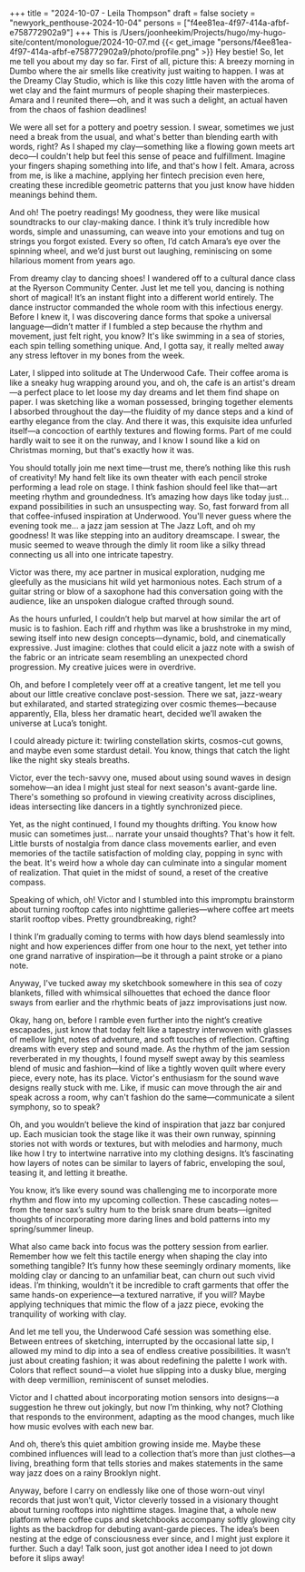 +++
title = "2024-10-07 - Leila Thompson"
draft = false
society = "newyork_penthouse-2024-10-04"
persons = ["f4ee81ea-4f97-414a-afbf-e758772902a9"]
+++
This is /Users/joonheekim/Projects/hugo/my-hugo-site/content/monologue/2024-10-07.md
{{< get_image "persons/f4ee81ea-4f97-414a-afbf-e758772902a9/photo/profile.png" >}}
Hey bestie! So, let me tell you about my day so far.
First of all, picture this: A breezy morning in Dumbo where the air smells like creativity just waiting to happen. I was at the Dreamy Clay Studio, which is like this cozy little haven with the aroma of wet clay and the faint murmurs of people shaping their masterpieces. Amara and I reunited there—oh, and it was such a delight, an actual haven from the chaos of fashion deadlines!

We were all set for a pottery and poetry session. I swear, sometimes we just need a break from the usual, and what's better than blending earth with words, right? As I shaped my clay—something like a flowing gown meets art deco—I couldn't help but feel this sense of peace and fulfillment. Imagine your fingers shaping something into life, and that's how I felt. Amara, across from me, is like a machine, applying her fintech precision even here, creating these incredible geometric patterns that you just know have hidden meanings behind them.

And oh! The poetry readings! My goodness, they were like musical soundtracks to our clay-making dance. I think it’s truly incredible how words, simple and unassuming, can weave into your emotions and tug on strings you forgot existed. Every so often, I’d catch Amara’s eye over the spinning wheel, and we’d just burst out laughing, reminiscing on some hilarious moment from years ago.

From dreamy clay to dancing shoes! I wandered off to a cultural dance class at the Ryerson Community Center. Just let me tell you, dancing is nothing short of magical! It’s an instant flight into a different world entirely. The dance instructor commanded the whole room with this infectious energy. Before I knew it, I was discovering dance forms that spoke a universal language—didn’t matter if I fumbled a step because the rhythm and movement, just felt right, you know? It's like swimming in a sea of stories, each spin telling something unique. And, I gotta say, it really melted away any stress leftover in my bones from the week.

Later, I slipped into solitude at The Underwood Cafe. Their coffee aroma is like a sneaky hug wrapping around you, and oh, the cafe is an artist's dream—a perfect place to let loose my day dreams and let them find shape on paper. I was sketching like a woman possessed, bringing together elements I absorbed throughout the day—the fluidity of my dance steps and a kind of earthy elegance from the clay. And there it was, this exquisite idea unfurled itself—a concoction of earthly textures and flowing forms. Part of me could hardly wait to see it on the runway, and I know I sound like a kid on Christmas morning, but that's exactly how it was.

You should totally join me next time—trust me, there’s nothing like this rush of creativity! My hand felt like its own theater with each pencil stroke performing a lead role on stage. I think fashion should feel like that—art meeting rhythm and groundedness. It’s amazing how days like today just... expand possibilities in such an unsuspecting way.
So, fast forward from all that coffee-infused inspiration at Underwood. You'll never guess where the evening took me... a jazz jam session at The Jazz Loft, and oh my goodness! It was like stepping into an auditory dreamscape. I swear, the music seemed to weave through the dimly lit room like a silky thread connecting us all into one intricate tapestry. 

Victor was there, my ace partner in musical exploration, nudging me gleefully as the musicians hit wild yet harmonious notes. Each strum of a guitar string or blow of a saxophone had this conversation going with the audience, like an unspoken dialogue crafted through sound. 

As the hours unfurled, I couldn’t help but marvel at how similar the art of music is to fashion. Each riff and rhythm was like a brushstroke in my mind, sewing itself into new design concepts—dynamic, bold, and cinematically expressive. Just imagine: clothes that could elicit a jazz note with a swish of the fabric or an intricate seam resembling an unexpected chord progression. My creative juices were in overdrive.

Oh, and before I completely veer off at a creative tangent, let me tell you about our little creative conclave post-session. There we sat, jazz-weary but exhilarated, and started strategizing over cosmic themes—because apparently, Ella, bless her dramatic heart, decided we’ll awaken the universe at Luca’s tonight.

I could already picture it: twirling constellation skirts, cosmos-cut gowns, and maybe even some stardust detail. You know, things that catch the light like the night sky steals breaths.

Victor, ever the tech-savvy one, mused about using sound waves in design somehow—an idea I might just steal for next season's avant-garde line. There's something so profound in viewing creativity across disciplines, ideas intersecting like dancers in a tightly synchronized piece.

Yet, as the night continued, I found my thoughts drifting. You know how music can sometimes just... narrate your unsaid thoughts? That's how it felt. Little bursts of nostalgia from dance class movements earlier, and even memories of the tactile satisfaction of molding clay, popping in sync with the beat. It's weird how a whole day can culminate into a singular moment of realization. That quiet in the midst of sound, a reset of the creative compass.

Speaking of which, oh! Victor and I stumbled into this impromptu brainstorm about turning rooftop cafes into nighttime galleries—where coffee art meets starlit rooftop vibes. Pretty groundbreaking, right?

I think I’m gradually coming to terms with how days blend seamlessly into night and how experiences differ from one hour to the next, yet tether into one grand narrative of inspiration—be it through a paint stroke or a piano note.

Anyway, I've tucked away my sketchbook somewhere in this sea of cozy blankets, filled with whimsical silhouettes that echoed the dance floor sways from earlier and the rhythmic beats of jazz improvisations just now. 

Okay, hang on, before I ramble even further into the night’s creative escapades, just know that today felt like a tapestry interwoven with glasses of mellow light, notes of adventure, and soft touches of reflection. Crafting dreams with every step and sound made.
As the rhythm of the jam session reverberated in my thoughts, I found myself swept away by this seamless blend of music and fashion—kind of like a tightly woven quilt where every piece, every note, has its place. Victor's enthusiasm for the sound wave designs really stuck with me. Like, if music can move through the air and speak across a room, why can't fashion do the same—communicate a silent symphony, so to speak?

Oh, and you wouldn’t believe the kind of inspiration that jazz bar conjured up. Each musician took the stage like it was their own runway, spinning stories not with words or textures, but with melodies and harmony, much like how I try to intertwine narrative into my clothing designs. It’s fascinating how layers of notes can be similar to layers of fabric, enveloping the soul, teasing it, and letting it breathe.

You know, it’s like every sound was challenging me to incorporate more rhythm and flow into my upcoming collection. These cascading notes—from the tenor sax’s sultry hum to the brisk snare drum beats—ignited thoughts of incorporating more daring lines and bold patterns into my spring/summer lineup.

What also came back into focus was the pottery session from earlier. Remember how we felt this tactile energy when shaping the clay into something tangible? It’s funny how these seemingly ordinary moments, like molding clay or dancing to an unfamiliar beat, can churn out such vivid ideas. I’m thinking, wouldn’t it be incredible to craft garments that offer the same hands-on experience—a textured narrative, if you will? Maybe applying techniques that mimic the flow of a jazz piece, evoking the tranquility of working with clay.

And let me tell you, the Underwood Café session was something else. Between entrees of sketching, interrupted by the occasional latte sip, I allowed my mind to dip into a sea of endless creative possibilities. It wasn’t just about creating fashion; it was about redefining the palette I work with. Colors that reflect sound—a violet hue slipping into a dusky blue, merging with deep vermillion, reminiscent of sunset melodies.

Victor and I chatted about incorporating motion sensors into designs—a suggestion he threw out jokingly, but now I’m thinking, why not? Clothing that responds to the environment, adapting as the mood changes, much like how music evolves with each new bar.

And oh, there’s this quiet ambition growing inside me. Maybe these combined influences will lead to a collection that’s more than just clothes—a living, breathing form that tells stories and makes statements in the same way jazz does on a rainy Brooklyn night. 

Anyway, before I carry on endlessly like one of those worn-out vinyl records that just won’t quit, Victor cleverly tossed in a visionary thought about turning rooftops into nighttime stages. Imagine that, a whole new platform where coffee cups and sketchbooks accompany softly glowing city lights as the backdrop for debuting avant-garde pieces. The idea’s been nesting at the edge of consciousness ever since, and I might just explore it further. Such a day!
Talk soon, just got another idea I need to jot down before it slips away!

